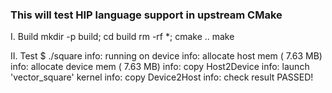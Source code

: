 ### This will test HIP language support in upstream CMake
I. Build
mkdir -p build; cd build
rm -rf *; cmake ..
make

II. Test
$ ./square
info: running on device
info: allocate host mem (  7.63 MB)
info: allocate device mem (  7.63 MB)
info: copy Host2Device
info: launch 'vector_square' kernel
info: copy Device2Host
info: check result
PASSED!
